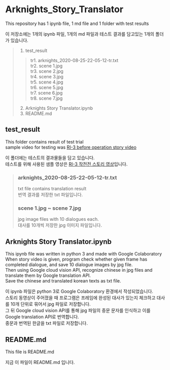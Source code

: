 # Arknights_Story_Translator

This repository has 1 ipynb file, 1 md file and 1 folder with test results

이 저장소에는 1개의 ipynb 파일, 1개의 md 파일과 테스트 결과를 담고있는 1개의 폴더가 있습니다.

> 1. test_result
>> tr1. arknights_2020-08-25-22-05-12-tr.txt\
>> tr2. scene 1.jpg\
>> tr3. scene 2.jpg\
>> tr4. scene 3.jpg\
>> tr5. scene 4.jpg\
>> tr6. scene 5.jpg\
>> tr7. scene 6.jpg\
>> tr8. scene 7.jpg
> 2. Arknights Story Translator.ipynb
> 3. README.md

## test_result

This folder contains result of test trial\
sample video for testing was [RI-3 before operation story video](https://drive.google.com/file/d/1Ox_66tuYEsFA5C9Eh9oAad4vf1d9XjKe/view?usp=sharing)

이 폴더에는 테스트의 결과물들을 담고 있습니다.\
테스트를 위해 사용된 샘플 영상은 [RI-3 작전전 스토리 영상](https://drive.google.com/file/d/1Ox_66tuYEsFA5C9Eh9oAad4vf1d9XjKe/view?usp=sharing)입니다.

> ### arknights_2020-08-25-22-05-12-tr.txt
> txt file contains translation result\
> 번역 결과를 저장한 txt 파일입니다.
>
> ### scene 1.jpg ~ scene 7.jpg
> jpg image files with 10 dialogues each.\
> 대사를 10개씩 저장한 jpg 이미지 파일입니다.

## Arknights Story Translator.ipynb

This ipynb file was written in python 3 and made with Google Colaboratory\
When story video is given, program check whether given frame has completed dialogue, and save 10 dialogue images by jpg file.\
Then using Google cloud vision API, recognize chinese in jpg files and translate them by Google translation API.\
Save the chinese and translated korean texts as txt file.

이 ipynb 파일은 python 3로 Google Colaboratory 환경에서 작성되었습니다.\
스토리 동영상이 주어졌을 때 프로그램은 프레임에 완성된 대사가 있는지 체크하고 대사를 10개 단위로 묶어서 jpg 파일로 저장합니다.\
그 뒤 Google cloud vision API를 통해 jpg 파일의 중문 문자를 인식하고 이를 Google translation API로 번역합니다.\
중문과 번역된 한글을 txt 파일로 저장합니다.

## README.md

This file is README.md

지금 이 파일이 README.md 입니다.


